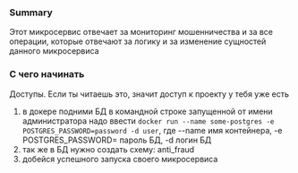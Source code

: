 ### Summary

Этот микросервис отвечает за мониторинг мошенничества и за все операции, которые отвечают за логику и за изменение сущностей данного микросервиса

### С чего начинать

Доступы. Если ты читаешь это, значит доступ к проекту у тебя уже есть
<ol>
<li>в докере подними БД в командной строке запущенной от имени администратора надо ввести <code>docker run --name some-postgres -e POSTGRES_PASSWORD=password -d user</code>, где --name имя контейнера, -e POSTGRES_PASSWORD= пароль БД, -d логин БД</li>
<li>так же в БД нужно создать схему: anti_fraud</li>
<li>добейся успешного запуска своего микросервиса</li>
</ol>


